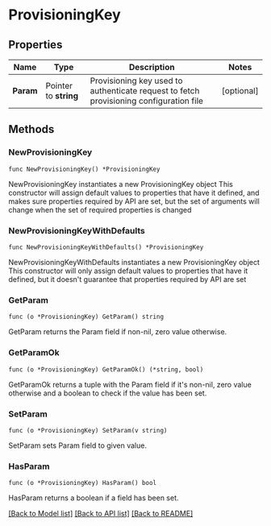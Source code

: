# ProvisioningKey

## Properties

Name | Type | Description | Notes
------------ | ------------- | ------------- | -------------
**Param** | Pointer to **string** | Provisioning key used to authenticate request to fetch provisioning configuration file | [optional]

## Methods

### NewProvisioningKey

`func NewProvisioningKey() *ProvisioningKey`

NewProvisioningKey instantiates a new ProvisioningKey object
This constructor will assign default values to properties that have it defined,
and makes sure properties required by API are set, but the set of arguments
will change when the set of required properties is changed

### NewProvisioningKeyWithDefaults

`func NewProvisioningKeyWithDefaults() *ProvisioningKey`

NewProvisioningKeyWithDefaults instantiates a new ProvisioningKey object
This constructor will only assign default values to properties that have it defined,
but it doesn't guarantee that properties required by API are set

### GetParam

`func (o *ProvisioningKey) GetParam() string`

GetParam returns the Param field if non-nil, zero value otherwise.

### GetParamOk

`func (o *ProvisioningKey) GetParamOk() (*string, bool)`

GetParamOk returns a tuple with the Param field if it's non-nil, zero value otherwise
and a boolean to check if the value has been set.

### SetParam

`func (o *ProvisioningKey) SetParam(v string)`

SetParam sets Param field to given value.

### HasParam

`func (o *ProvisioningKey) HasParam() bool`

HasParam returns a boolean if a field has been set.

[[Back to Model list]](../README.md#documentation-for-models) [[Back to API list]](../README.md#documentation-for-api-endpoints) [[Back to README]](../README.md)
